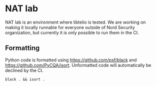 # NAT lab

NAT lab is an environment where libtelio is tested.
We are working on making it locally runnable for everyone outside of
Nord Security organization, but currently it is only possible to run
them in the CI.

## Formatting

Python code is formatted using https://github.com/psf/black and https://github.com/PyCQA/isort.
Unformatted code will automatically be declined by the CI.
```
black . && isort .
```
